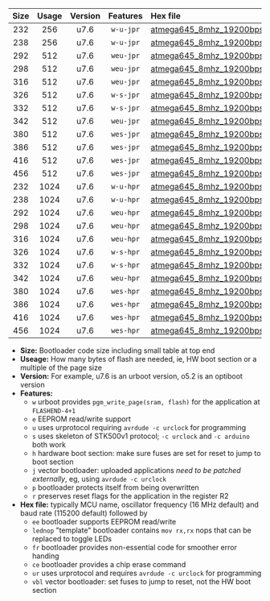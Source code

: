 |Size|Usage|Version|Features|Hex file|
|:-:|:-:|:-:|:-:|:--|
|232|256|u7.6|`w-u-jpr`|[atmega645_8mhz_19200bps_ur_vbl.hex](https://raw.githubusercontent.com/stefanrueger/urboot/main/atmega645_8mhz_19200bps_ur_vbl.hex)|
|238|256|u7.6|`w-u-jpr`|[atmega645_8mhz_19200bps_lednop_ur_vbl.hex](https://raw.githubusercontent.com/stefanrueger/urboot/main/atmega645_8mhz_19200bps_lednop_ur_vbl.hex)|
|292|512|u7.6|`weu-jpr`|[atmega645_8mhz_19200bps_ee_ur_vbl.hex](https://raw.githubusercontent.com/stefanrueger/urboot/main/atmega645_8mhz_19200bps_ee_ur_vbl.hex)|
|298|512|u7.6|`weu-jpr`|[atmega645_8mhz_19200bps_ee_lednop_ur_vbl.hex](https://raw.githubusercontent.com/stefanrueger/urboot/main/atmega645_8mhz_19200bps_ee_lednop_ur_vbl.hex)|
|316|512|u7.6|`weu-jpr`|[atmega645_8mhz_19200bps_ee_lednop_fr_ur_vbl.hex](https://raw.githubusercontent.com/stefanrueger/urboot/main/atmega645_8mhz_19200bps_ee_lednop_fr_ur_vbl.hex)|
|326|512|u7.6|`w-s-jpr`|[atmega645_8mhz_19200bps_vbl.hex](https://raw.githubusercontent.com/stefanrueger/urboot/main/atmega645_8mhz_19200bps_vbl.hex)|
|332|512|u7.6|`w-s-jpr`|[atmega645_8mhz_19200bps_lednop_vbl.hex](https://raw.githubusercontent.com/stefanrueger/urboot/main/atmega645_8mhz_19200bps_lednop_vbl.hex)|
|342|512|u7.6|`weu-jpr`|[atmega645_8mhz_19200bps_ee_lednop_fr_ce_ur_vbl.hex](https://raw.githubusercontent.com/stefanrueger/urboot/main/atmega645_8mhz_19200bps_ee_lednop_fr_ce_ur_vbl.hex)|
|380|512|u7.6|`wes-jpr`|[atmega645_8mhz_19200bps_ee_vbl.hex](https://raw.githubusercontent.com/stefanrueger/urboot/main/atmega645_8mhz_19200bps_ee_vbl.hex)|
|386|512|u7.6|`wes-jpr`|[atmega645_8mhz_19200bps_ee_lednop_vbl.hex](https://raw.githubusercontent.com/stefanrueger/urboot/main/atmega645_8mhz_19200bps_ee_lednop_vbl.hex)|
|416|512|u7.6|`wes-jpr`|[atmega645_8mhz_19200bps_ee_lednop_fr_vbl.hex](https://raw.githubusercontent.com/stefanrueger/urboot/main/atmega645_8mhz_19200bps_ee_lednop_fr_vbl.hex)|
|456|512|u7.6|`wes-jpr`|[atmega645_8mhz_19200bps_ee_lednop_fr_ce_vbl.hex](https://raw.githubusercontent.com/stefanrueger/urboot/main/atmega645_8mhz_19200bps_ee_lednop_fr_ce_vbl.hex)|
|232|1024|u7.6|`w-u-hpr`|[atmega645_8mhz_19200bps_ur.hex](https://raw.githubusercontent.com/stefanrueger/urboot/main/atmega645_8mhz_19200bps_ur.hex)|
|238|1024|u7.6|`w-u-hpr`|[atmega645_8mhz_19200bps_lednop_ur.hex](https://raw.githubusercontent.com/stefanrueger/urboot/main/atmega645_8mhz_19200bps_lednop_ur.hex)|
|292|1024|u7.6|`weu-hpr`|[atmega645_8mhz_19200bps_ee_ur.hex](https://raw.githubusercontent.com/stefanrueger/urboot/main/atmega645_8mhz_19200bps_ee_ur.hex)|
|298|1024|u7.6|`weu-hpr`|[atmega645_8mhz_19200bps_ee_lednop_ur.hex](https://raw.githubusercontent.com/stefanrueger/urboot/main/atmega645_8mhz_19200bps_ee_lednop_ur.hex)|
|316|1024|u7.6|`weu-hpr`|[atmega645_8mhz_19200bps_ee_lednop_fr_ur.hex](https://raw.githubusercontent.com/stefanrueger/urboot/main/atmega645_8mhz_19200bps_ee_lednop_fr_ur.hex)|
|326|1024|u7.6|`w-s-hpr`|[atmega645_8mhz_19200bps.hex](https://raw.githubusercontent.com/stefanrueger/urboot/main/atmega645_8mhz_19200bps.hex)|
|332|1024|u7.6|`w-s-hpr`|[atmega645_8mhz_19200bps_lednop.hex](https://raw.githubusercontent.com/stefanrueger/urboot/main/atmega645_8mhz_19200bps_lednop.hex)|
|342|1024|u7.6|`weu-hpr`|[atmega645_8mhz_19200bps_ee_lednop_fr_ce_ur.hex](https://raw.githubusercontent.com/stefanrueger/urboot/main/atmega645_8mhz_19200bps_ee_lednop_fr_ce_ur.hex)|
|380|1024|u7.6|`wes-hpr`|[atmega645_8mhz_19200bps_ee.hex](https://raw.githubusercontent.com/stefanrueger/urboot/main/atmega645_8mhz_19200bps_ee.hex)|
|386|1024|u7.6|`wes-hpr`|[atmega645_8mhz_19200bps_ee_lednop.hex](https://raw.githubusercontent.com/stefanrueger/urboot/main/atmega645_8mhz_19200bps_ee_lednop.hex)|
|416|1024|u7.6|`wes-hpr`|[atmega645_8mhz_19200bps_ee_lednop_fr.hex](https://raw.githubusercontent.com/stefanrueger/urboot/main/atmega645_8mhz_19200bps_ee_lednop_fr.hex)|
|456|1024|u7.6|`wes-hpr`|[atmega645_8mhz_19200bps_ee_lednop_fr_ce.hex](https://raw.githubusercontent.com/stefanrueger/urboot/main/atmega645_8mhz_19200bps_ee_lednop_fr_ce.hex)|

- **Size:** Bootloader code size including small table at top end
- **Useage:** How many bytes of flash are needed, ie, HW boot section or a multiple of the page size
- **Version:** For example, u7.6 is an urboot version, o5.2 is an optiboot version
- **Features:**
  + `w` urboot provides `pgm_write_page(sram, flash)` for the application at `FLASHEND-4+1`
  + `e` EEPROM read/write support
  + `u` uses urprotocol requiring `avrdude -c urclock` for programming
  + `s` uses skeleton of STK500v1 protocol; `-c urclock` and `-c arduino` both work
  + `h` hardware boot section: make sure fuses are set for reset to jump to boot section
  + `j` vector bootloader: uploaded applications *need to be patched externally*, eg, using `avrdude -c urclock`
  + `p` bootloader protects itself from being overwritten
  + `r` preserves reset flags for the application in the register R2
- **Hex file:** typically MCU name, oscillator frequency (16 MHz default) and baud rate (115200 default) followed by
  + `ee` bootloader supports EEPROM read/write
  + `lednop` "template" bootloader contains `mov rx,rx` nops that can be replaced to toggle LEDs
  + `fr` bootloader provides non-essential code for smoother error handing
  + `ce` bootloader provides a chip erase command
  + `ur` uses urprotocol and requires `avrdude -c urclock` for programming
  + `vbl` vector bootloader: set fuses to jump to reset, not the HW boot section
